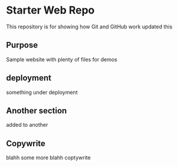 # Starter Web Repo

This repository is for showing how Git and GitHub work updated this

## Purpose

Sample website with plenty of files for demos

## deployment
something under deployment

## Another section
added to another

## Copywrite
blahh some more blahh coptywrite